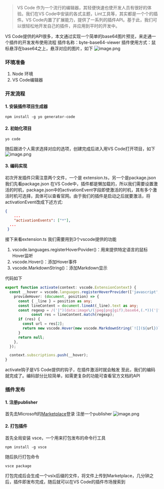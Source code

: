 > VS Code 作为一个流行的编辑器，其轻便快速也使开发人员有很好的体验。我们在VS Code中安装的各式主题，Lint工具等，其实都是一个个的插件。VS Code内置了扩展能力，提供了一系列的插件API。基于此，我们可以很轻松地开发自己的插件，并应用到平时的开发中。



VS Code提供的API很多，本文通过实现一个简单的base64图片预览，来走通一个插件的开发发布使用流程
插件名称：byte-base64-viewer
插件使用方式：鼠标悬浮在base64之上，悬浮对应的图片，如下
![image.png](https://cdn.nlark.com/yuque/0/2021/png/716445/1626696199523-e4467fe0-2929-4e2e-93ee-1e57d20b4632.png#align=left&display=inline&height=95&margin=%5Bobject%20Object%5D&name=image.png&originHeight=189&originWidth=342&size=14337&status=done&style=none&width=171)

### 环境准备

1. Node 环境
1. VS Code编辑器



### 开发流程
#### 1. 安装插件项目生成器
```shell
npm install -g yo generator-code
```


#### 2. 初始化项目
```shell
yo code
```
随后跟进个人需求选择对应的选项，创建完成后进入用VS Code打开项目，如下
![image.png](https://cdn.nlark.com/yuque/0/2021/png/716445/1626695461321-5050b013-07f3-4481-aa93-68d02674e5c8.png#align=left&display=inline&height=267&margin=%5Bobject%20Object%5D&name=image.png&originHeight=534&originWidth=593&size=73319&status=done&style=none&width=296.5)
#### 3. 编码实现
初次开发插件只需注意两个文件，一个是 extension.ts，另一个是package.json
我们先看package.json
在VS Code中，插件都是懒加载的，所以我们需要设置激活的时机，package.json中的activationEvent字段即使激活的时机，其有多个激活时机可选择，具体可以查看官网。由于我们的插件是启动之后就要激活，将activationEvent改成下述方式:
```json
{
	...
	"activationEvents": ["*"],
  ...
 }
```
接下来看extension.ts
我们需要用到3个vscode提供的功能

1. vscode.languages.registerHoverPovider()：用来提供特定语言的鼠标Hover监听
1. vscode.Hover()：添加Hover事件
1. vscode.MarkdownString()：添加Markdown显示

代码如下
```typescript
export function activate(context: vscode.ExtensionContext) {
  const __hover = vscode.languages.registerHoverProvider(['javascript', 'typescript'], {
    provideHover: (document, position) => {
      const { _line } = position as any;
      const lineContent = document.lineAt(_line).text as any;
      const regexp = /('|")(data:image\/(jpeg|png|gif);base64,(.*))('|")/
			const res = lineContent.match(regexp);
      if (res) {
        const url = res[2];
        return new vscode.Hover(new vscode.MarkdownString(`![](${url})`));
      }
      return null;
    },
  });

  context.subscriptions.push(__hover);
}
```
activate钩子是VS Code提供的钩子，在插件激活时就会触发
至此，我们的编码就完成了。编码部分比较简单，如需更复杂的功能可查看官方文档的API


### 插件发布
#### 1. 注册publisher
首先去Microsoft的[Marketplace](https://marketplace.visualstudio.com/manage/publishers/louzhedong?auth_redirect=True)登录
注册一个publisher
![image.png](https://cdn.nlark.com/yuque/0/2021/png/716445/1626697405750-c45a88c1-53dc-4afa-b00c-f7c531ecafce.png#align=left&display=inline&height=164&margin=%5Bobject%20Object%5D&name=image.png&originHeight=654&originWidth=1438&size=71606&status=done&style=none&width=360)
#### 2. 打包插件
首先全局安装 vsce，一个用来打包发布的命令行工具
```shell
npm install -g vsce
```
随后执行打包命令
```shell
vsce package
```
打包完成后会生成一个vslx后缀的文件，将文件上传到Marketplace，几分钟之后，插件即发布完成，随后就可以在VS Code的插件市场搜索到

